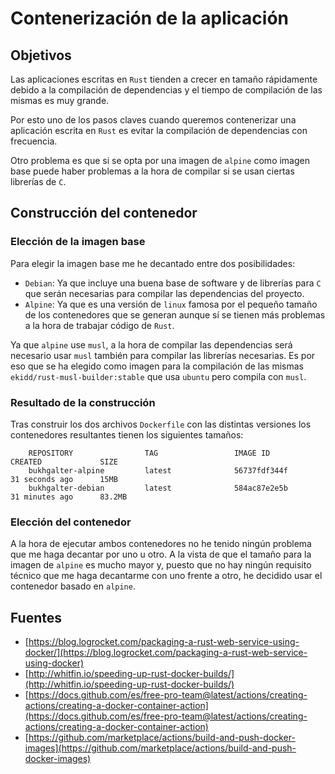 # Contenerización de la aplicación

## Objetivos

Las aplicaciones escritas en `Rust` tienden a crecer en tamaño rápidamente
debido a la compilación de dependencias y el tiempo de compilación de las mismas
es muy grande. 

Por esto uno de los pasos claves cuando queremos contenerizar una aplicación
escrita en `Rust` es evitar la compilación de dependencias con frecuencia.

Otro problema es que si se opta por una imagen de `alpine` como imagen base
puede haber problemas a la hora de compilar si se usan ciertas librerías de 
`C`. 

## Construcción del contenedor

### Elección de la imagen base

Para elegir la imagen base me he decantado entre dos posibilidades:

- `Debian`: Ya que incluye una buena base de software y de librerías para `C` que serán necesarias para compilar las dependencias del proyecto.
- `Alpine`: Ya que es una versión de `linux` famosa por el pequeño tamaño de los
  contenedores que se generan aunque sí se tienen más problemas a la hora de
  trabajar código de `Rust`.

Ya que `alpine` use `musl`, a la hora de compilar las dependencias será
necesario usar `musl` también para compilar las librerías necesarias. Es por eso
que se ha elegido como imagen para la compilación de las mismas `ekidd/rust-musl-builder:stable` que usa `ubuntu` pero compila con `musl`.

### Resultado de la construcción

Tras construir los dos archivos `Dockerfile` con las distintas versiones los
contenedores resultantes tienen los siguientes tamaños:

        REPOSITORY                TAG                 IMAGE ID            CREATED             SIZE
        bukhgalter-alpine         latest              56737fdf344f        31 seconds ago      15MB
        bukhgalter-debian         latest              584ac87e2e5b        31 minutes ago      83.2MB

### Elección del contenedor

A la hora de ejecutar ambos contenedores no he tenido ningún problema que me
haga decantar por uno u otro. A la vista de que el tamaño para la imagen de
`alpine` es mucho mayor y, puesto que no hay ningún requisito técnico que me haga
decantarme con uno frente a otro, he decidido usar el contenedor basado en `alpine`.

## Fuentes 

- [https://blog.logrocket.com/packaging-a-rust-web-service-using-docker/](https://blog.logrocket.com/packaging-a-rust-web-service-using-docker)
- [http://whitfin.io/speeding-up-rust-docker-builds/](http://whitfin.io/speeding-up-rust-docker-builds/)
- [https://docs.github.com/es/free-pro-team@latest/actions/creating-actions/creating-a-docker-container-action](https://docs.github.com/es/free-pro-team@latest/actions/creating-actions/creating-a-docker-container-action)
- [https://github.com/marketplace/actions/build-and-push-docker-images](https://github.com/marketplace/actions/build-and-push-docker-images)